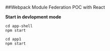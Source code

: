 ##Webpack Module Federation POC with React

**Start in devlopment mode**
```
cd app-shell
npm start

cd app1
npm start
```